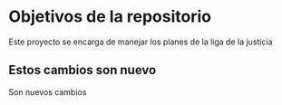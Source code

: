 # Objetivos de la repositorio

Este proyecto se encarga de manejar los planes de la liga de la justicia


## Estos cambios son nuevo

Son nuevos cambios 
